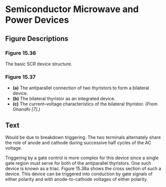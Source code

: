 # Semiconductor Microwave and Power Devices

## Figure Descriptions

### Figure 15.36
The basic SCR device structure.

### Figure 15.37
- **(a)** The antiparallel connection of two thyristors to form a bilateral device.
- **(b)** The bilateral thyristor as an integrated device.
- **(c)** The current–voltage characteristics of the bilateral thyristor. *(From Ghandhi [7].)*

## Text

Would be due to breakdown triggering. The two terminals alternately share the role of anode and cathode during successive half cycles of the AC voltage.

Triggering by a gate control is more complex for this device since a single gate region must serve for both of the antiparallel thyristors. One such device is known as a triac. Figure 15.38a shows the cross section of such a device. This device can be triggered into conduction by gate signals of either polarity and with anode-to-cathode voltages of either polarity.